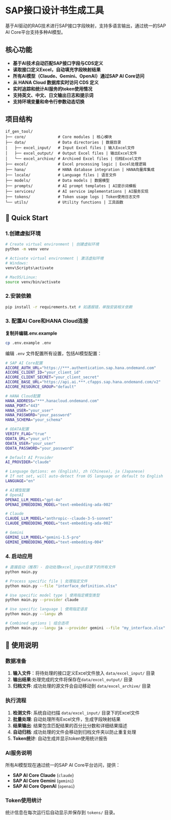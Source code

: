 # SAP接口设计书生成工具

基于AI驱动的RAG技术进行SAP接口字段映射，支持多语言输出，通过统一的SAP AI Core平台支持多种AI模型。

## 核心功能

- **基于AI技术自动匹配SAP接口字段与CDS定义**
- **读取接口定义Excel，自动填充字段映射结果**
- **所有AI模型（Claude、Gemini、OpenAI）通过SAP AI Core访问**
- **从 HANA Cloud 数据库实时访问 CDS 定义**
- **实时追踪和统计AI服务的token使用情况**
- **支持英文、中文、日文输出日志和提示词**
- **支持环境变量和命令行参数动态切换**

## 项目结构

```
if_gen_tool/
├── core/              # Core modules | 核心模块
├── data/              # Data directories | 数据目录
│   ├── excel_input/   # Input Excel files | 输入Excel文件
│   ├── excel_output/  # Output Excel files | 输出Excel文件
│   └── excel_archive/ # Archived Excel files | 归档Excel文件
├── excel/             # Excel processing logic | Excel处理逻辑
├── hana/              # HANA database integration | HANA向量库集成
├── locale/            # Language files | 语言文件
├── models/            # Data models | 数据模型
├── prompts/           # AI prompt templates | AI提示词模板
├── services/          # AI service implementations | AI服务实现
├── tokens/            # Token usage logs | Token使用日志文件
└── utils/             # Utility functions | 工具函数
```

## 🚀 Quick Start

### 1.创建虚拟环境

```bash
# Create virtual environment | 创建虚拟环境
python -m venv venv

# Activate virtual environment | 激活虚拟环境
# Windows:
venv\Scripts\activate

# MacOS/Linux:
source venv/bin/activate
```

### 2.安装依赖

```bash
pip install -r requirements.txt # 如遇报错，单独安装相关依赖
```

### 3. 配置AI Core和HANA Cloud连接

**复制并编辑.env.example**

```bash
cp .env.example .env
```

编辑 `.env` 文件配置所有设置，包括AI模型配置：

```bash
# SAP AI Core配置
AICORE_AUTH_URL="https://***.authentication.sap.hana.ondemand.com"
AICORE_CLIENT_ID="your_client_id"
AICORE_CLIENT_SECRET="your_client_secret"
AICORE_BASE_URL="https://api.ai.***.cfapps.sap.hana.ondemand.com/v2"
AICORE_RESOURCE_GROUP="default"

# HANA Cloud配置
HANA_ADDRESS="***.hanacloud.ondemand.com"
HANA_PORT="443"
HANA_USER="your_user"
HANA_PASSWORD="your_password"
HANA_SCHEMA="your_schema"

# ODATA配置
VERIFY_FLAG="true" 
ODATA_URL="your_url"
ODATA_USER="your_user"
ODATA_PASSWORD="your_password"

# Default AI Provider 
AI_PROVIDER="claude"

# Language Options: en (English), zh (Chinese), ja (Japanese)  
# If not set, will auto-detect from OS language or default to English
LANGUAGE="en"

# AI模型配置
# OpenAI
OPENAI_LLM_MODEL="gpt-4o"
OPENAI_EMBEDDING_MODEL="text-embedding-ada-002"

# Claude
CLAUDE_LLM_MODEL="anthropic--claude-3-5-sonnet"
CLAUDE_EMBEDDING_MODEL="text-embedding-ada-002"

# Gemini
GEMINI_LLM_MODEL="gemini-1.5-pro"
GEMINI_EMBEDDING_MODEL="text-embedding-004"
```

### 4. 启动应用

```bash
# 直接启动（推荐）- 自动处理excel_input目录下的所有文件
python main.py

# Process specific file | 处理指定文件
python main.py --file "interface_definition.xlsx"

# Use specific model type | 使用指定模型类型
python main.py --provider claude

# Use specific language | 使用指定语言
python main.py --langu zh

# Combined options | 组合选项
python main.py --langu ja --provider gemini --file "my_interface.xlsx"
```

## 📝 使用说明

### 数据准备

1. **输入文件**：将待处理的接口定义Excel文件放入 `data/excel_input/` 目录
2. **输出结果**:处理完成的文件将保存在`data/excel_output/` 目录
3. **归档文件**: 成功处理的源文件会自动移动到 `data/excel_archive/` 目录

### 执行流程

1. **检测文件**: 系统自动扫描 `data/excel_input/` 目录下的Excel文件
2. **批量处理**: 自动处理所有Excel文件，生成字段映射结果
3. **结果输出**: 结果包含匹配结果的百分比分数和详细结果描述
4. **自动归档**: 成功处理的文件会移动到归档文件夹以防止重复处理
5. **Token统计**: 自动生成并显示token使用统计报告

###  AI服务说明

所有AI模型现在通过统一的SAP AI Core平台访问，提供：
- **SAP AI Core Claude** (`claude`)
- **SAP AI Core Gemini** (`gemini`) 
- **SAP AI Core OpenAI** (`openai`)

### Token使用统计

统计信息在每次运行后自动显示并保存到 `tokens/` 目录。